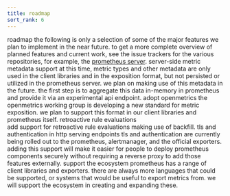 ```yaml
---
title: roadmap
sort_rank: 6
---
```

roadmap
the following is only a selection of some of the major features we plan to
implement in the near future. to get a more complete overview of planned
features and current work, see the issue trackers for the various repositories,
for example, the [prometheus
server]().
server-side metric metadata support
at this time, metric types and other metadata are only used in the
client libraries and in the exposition format, but not persisted or
utilized in the prometheus server. we plan on making use of this
metadata in the future. the first step is to aggregate this data in-memory
in prometheus and provide it via an experimental api endpoint.
adopt openmetrics
the openmetrics working group is developing a new standard for metric exposition.
we plan to support this format in our client libraries and prometheus itself.
retroactive rule evaluations		
add support for retroactive rule evaluations making use of backfill.
tls and authentication in http serving endpoints
tls and authentication are currently being rolled out to the prometheus,
alertmanager, and the official exporters. adding this support will make it
easier for people to deploy prometheus components securely without requiring a
reverse proxy to add those features externally.
support the ecosystem
prometheus has a range of client libraries and exporters. there are always more
languages that could be supported, or systems that would be useful to export
metrics from. we will support the ecosystem in creating and expanding these.